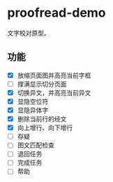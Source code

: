 # proofread-demo

文字校对原型。

## 功能

- [x] 放缩页面图并高亮当前字框
- [ ] 撑满显示切分页面
- [x] 切换异文，并高亮当前异文
- [x] 显隐空位符
- [x] 显隐异体字
- [x] 删除当前行的经文
- [x] 向上增行、向下增行
- [ ] 存疑
- [ ] 图文匹配检查
- [ ] 退回任务
- [ ] 完成任务
- [ ] 帮助
